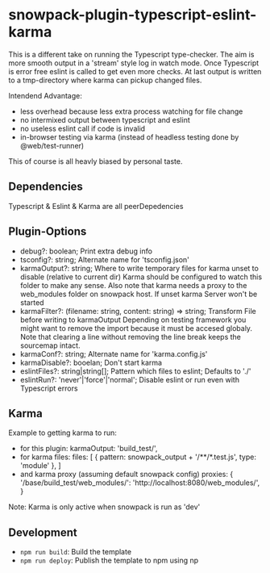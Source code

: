 # snowpack-plugin-typescript-eslint-karma

This is a different take on running the Typescript type-checker. The aim is more
smooth output in a 'stream' style log in watch mode.
Once Typescript is error free eslint is called to get even more checks.
At last output is written to a tmp-directory where karma can pickup changed
files.

Intendend Advantage:
* less overhead because less extra process watching for file change
* no intermixed output between typescript and eslint
* no useless eslint call if code is invalid
* in-browser testing via karma
  (instead of headless testing done by @web/test-runner)

This of course is all heavly biased by personal taste.

## Dependencies

Typescript & Eslint & Karma are all peerDepedencies

## Plugin-Options

* debug?: boolean;
  Print extra debug info
* tsconfig?: string;
  Alternate name for 'tsconfig.json'
* karmaOutput?: string;
  Where to write temporary files for karma unset to disable
  (relative to current dir)
  Karma should be configured to watch this folder to make any sense.
  Also note that karma needs a proxy to the web_modules folder on
  snowpack host.
  If unset karma Server won't be started
* karmaFilter?: (filename: string, content: string) => string;
  Transform File before writing to karmaOutput
  Depending on testing framework you might want to remove the
  import because it must be accesed globaly. Note that clearing a line
  without removing the line break keeps the sourcemap intact.
* karmaConf?: string;
  Alternate name for 'karma.config.js'
* karmaDisable?: booelan;
  Don't start karma
* eslintFiles?: string|string[];
  Pattern which files to eslint; Defaults to './'
* eslintRun?: 'never'|'force'|'normal';
  Disable eslint or run even with Typescript errors

## Karma

Example to getting karma to run:
* for this plugin:
  karmaOutput: 'build_test/',
* for karma files:
    files: [
	 { pattern: snowpack_output + '/**/*.test.js', type: 'module' },
    ]
* and karma proxy (assuming default snowpack config)
  proxies: {
    '/base/build_test/web_modules/': 'http://localhost:8080/web_modules/',
  }

Note: Karma is only active when snowpack is run as 'dev'

## Development

- `npm run build`: Build the template
- `npm run deploy`: Publish the template to npm using np
